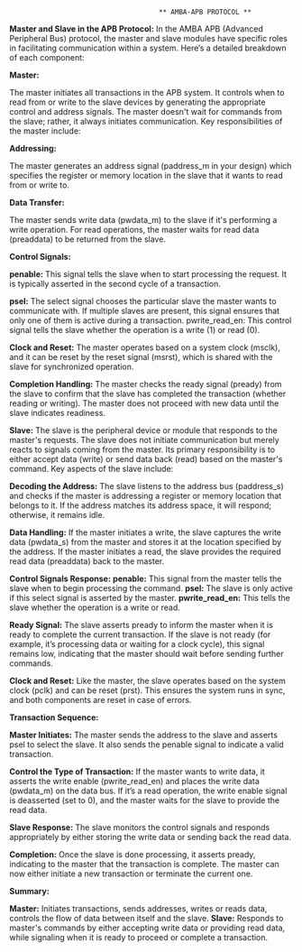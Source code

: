                                          ** AMBA-APB PROTOCOL **

**Master and Slave in the APB Protocol:**
In the AMBA APB (Advanced Peripheral Bus) protocol, the master and slave modules have specific roles in facilitating communication within a system. Here’s a detailed breakdown of each component:

****Master:****

The master initiates all transactions in the APB system. It controls when to read from or write to the slave devices by generating the appropriate control and address signals. The master doesn't wait for commands from the slave; rather, it always initiates communication. Key responsibilities of the master include:

**Addressing:**

The master generates an address signal (paddress_m in your design) which specifies the register or memory location in the slave that it wants to read from or write to.

**Data Transfer:**

The master sends write data (pwdata_m) to the slave if it's performing a write operation.
For read operations, the master waits for read data (preaddata) to be returned from the slave.

**Control Signals:**

**penable:** This signal tells the slave when to start processing the request. It is typically asserted in the second cycle of a transaction.

**psel:** The select signal chooses the particular slave the master wants to communicate with. If multiple slaves are present, this signal ensures that only one of them is active during a transaction.
pwrite_read_en: This control signal tells the slave whether the operation is a write (1) or read (0).

**Clock and Reset:**
The master operates based on a system clock (msclk), and it can be reset by the reset signal (msrst), which is shared with the slave for synchronized operation.

**Completion Handling:**
The master checks the ready signal (pready) from the slave to confirm that the slave has completed the transaction (whether reading or writing). The master does not proceed with new data until the slave indicates readiness.

****Slave:****
The slave is the peripheral device or module that responds to the master's requests. The slave does not initiate communication but merely reacts to signals coming from the master. Its primary responsibility is to either accept data (write) or send data back (read) based on the master's command. Key aspects of the slave include:


**Decoding the Address:**
The slave listens to the address bus (paddress_s) and checks if the master is addressing a register or memory location that belongs to it. If the address matches its address space, it will respond; otherwise, it remains idle.

**Data Handling:**
If the master initiates a write, the slave captures the write data (pwdata_s) from the master and stores it at the location specified by the address.
If the master initiates a read, the slave provides the required read data (preaddata) back to the master.

**Control Signals Response:**
**penable:** This signal from the master tells the slave when to begin processing the command.
**psel:** The slave is only active if this select signal is asserted by the master.
**pwrite_read_en:** This tells the slave whether the operation is a write or read.

**Ready Signal:**
The slave asserts pready to inform the master when it is ready to complete the current transaction. If the slave is not ready (for example, it’s processing data or waiting for a clock cycle), this signal remains low, indicating that the master should wait before sending further commands.

**Clock and Reset:**
Like the master, the slave operates based on the system clock (pclk) and can be reset (prst). This ensures the system runs in sync, and both components are reset in case of errors.

**Transaction Sequence:**

****Master Initiates:****
The master sends the address to the slave and asserts psel to select the slave. It also sends the penable signal to indicate a valid transaction.

**Control the Type of Transaction:**
If the master wants to write data, it asserts the write enable (pwrite_read_en) and places the write data (pwdata_m) on the data bus.
If it’s a read operation, the write enable signal is deasserted (set to 0), and the master waits for the slave to provide the read data.

****Slave Response:****
The slave monitors the control signals and responds appropriately by either storing the write data or sending back the read data.

**Completion:**
Once the slave is done processing, it asserts pready, indicating to the master that the transaction is complete. The master can now either initiate a new transaction or terminate the current one.

****Summary:****

**Master:** Initiates transactions, sends addresses, writes or reads data, controls the flow of data between itself and the slave.
**Slave:** Responds to master's commands by either accepting write data or providing read data, while signaling when it is ready to proceed or complete a transaction.

